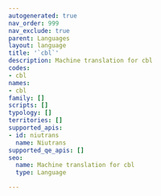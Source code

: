 ```yaml
---
autogenerated: true
nav_order: 999
nav_exclude: true
parent: Languages
layout: language
title: '`cbl`'
description: Machine translation for cbl
codes:
- cbl
names:
- cbl
family: []
scripts: []
typology: []
territories: []
supported_apis:
- id: niutrans
  name: Niutrans
supported_qe_apis: []
seo:
  name: Machine translation for cbl
  type: Language

---
```


